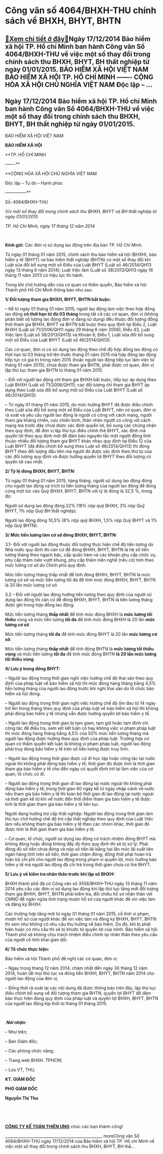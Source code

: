 Công văn số 4064/BHXH-THU chính sách về BHXH, BHYT, BHTN
============================================================

[:gift:Xem chi tiết ở đây:gift:](https://hddtvn.com/cong-van-so-4064-bhxh-thu-chinh-sach-ve-bhxh-bhyt-bhtn/)Ngày 17/12/2014 Bảo hiểm xã hội TP. Hồ chí Minh ban hành Công văn Số 4064/BHXH-THU về việc một số thay đổi trong chính sách thu BHXH, BHYT, BH thất nghiệp từ ngày 01/01/2015. BẢO HIỂM XÃ HỘI VIỆT NAM BẢO HIỂM XÃ HỘI TP. HỒ CHÍ MINH ——- CỘNG HÒA XÃ HỘI CHỦ NGHĨA VIỆT NAM Độc lập – …
---------------------------------------------------------------------------------------------------------------------------------------------------------------------------------------------------------------------------------------------------------------------------------------------------



Ngày 17/12/2014 Bảo hiểm xã hội TP. Hồ chí Minh ban hành Công văn Số 4064/BHXH-THU về việc một số thay đổi trong chính sách thu BHXH, BHYT, BH thất nghiệp từ ngày 01/01/2015.
-----------------------------------------------------------------------------------------------------------------------------------------------------------------------------------------






BẢO HIỂM XÃ HỘI VIỆT NAM  

**BẢO HIỂM XÃ HỘI**   

**TP. HỒ CHÍ MINH  

 ——-**

**CỘNG HÒA XÃ HỘI CHỦ NGHĨA VIỆT NAM  

 Độc lập – Tự do – Hạnh phúc  

 —————**



Số: 4064/BHXH-THU  

*V/v một số thay đổi trong chính sách thu BHXH, BHYT và BH thất nghiệp từ ngày 01/01/2015*

*TP. Hồ Chí Minh, ngày 17 tháng 12 năm 2014*



   

**Kính gửi:** Các đơn vị sử dụng lao động trên địa bàn TP. Hồ Chí Minh.


Từ ngày 01 tháng 01 năm 2015, chính sách thu bảo hiểm xã hội (BHXH), bảo hiểm y tế (BHYT) và bảo hiểm thất nghiệp (BHTN) có một số thay đổi khi Luật sửa đổi bổ sung một số Điều của Luật BHYT (Luật số 46/2014/QH13 ngày 13 tháng 6 năm 2014); Luật Việc làm (Luật số 38/2013/QH13 ngày 16 tháng 11 năm 2013 có hiệu lực thi hành.


Trong khi chờ hướng dẫn của cơ quan có thẩm quyền, Bảo hiểm xã hội Thành phố Hồ Chí Minh thông báo như sau:


**1/ Đối tượng tham gia BHXH, BHYT, BHTN bắt buộc:**


– Kể từ ngày 01 tháng 01 năm 2015, người lao động làm việc theo hợp đồng lao động **có thời hạn từ đủ 03 tháng** trong tất cả các cơ quan, đơn vị (không phân biệt số lượng lao động đơn vị đang sử dụng) đều thuộc đối tượng đồng thời tham gia BHXH, BHYT và BHTN bắt buộc theo quy định tại Điều 2, Luật BHXH (Luật số 71/2006/QH11 ngày 29 tháng 6 năm 2006); Điều 43, Luật Việc làm (Luật số 38/2013/QH13) và Khoản 6, Điều 1, Luật sửa đổi bổ sung một số Điều của Luật BHYT (Luật số 46/2014/QH13).


Các cơ quan, đơn vị có sử dụng lao động theo chế độ hợp đồng lao động có thời hạn từ 03 tháng trở lên trước tháng 01 năm 2015 mà hợp đồng lao động tiếp tục có giá trị trong năm 2015 (hoặc người lao động tiếp tục làm việc từ tháng 01 năm 2015), chưa được tham gia BHTN, phải được cơ quan, đơn vị lập thủ tục tham gia BHTN từ tháng 01 năm 2015.


– Đối với người lao động chỉ tham gia BHXH bắt buộc, tiếp tục áp dụng theo Luật BHXH (Luật số 71/2006/QH11); các đối tượng chỉ tham gia BHYT áp dụng theo Luật sửa đổi bổ sung một số Điều của Luật BHYT (Luật số 46/2014/QH13).


– Từ ngày 01 tháng 01 năm 2015, do mức hưởng BHYT đã được điều chỉnh theo Luật sửa đổi bổ sung một số Điều của Luật BHYT, nên cơ quan, đơn vị rà soát và yêu cầu người lao động là người có công với cách mạng, người tham gia kháng chiến, cựu chiến binh, thân nhân người có công với cách mạng mà trước đây chưa được xác định quyền lợi, bổ sung các chứng nhận theo quy định, để đơn vị lập thủ tục điều chỉnh thẻ BHYT, xác định mã quyền lợi theo quy định mới để đảm bảo nguyên tắc một người đồng thời thuộc nhiều đối tượng tham gia BHYT khác nhau quy định tại Điều 12 của Luật BHYT (đã điều chỉnh bổ sung theo Luật số 46/2014/QH13) thì đóng BHYT theo đối tượng đầu tiên mà người đó được xác định theo thứ tự của các đối tượng quy định và được hưởng quyền lợi BHYT theo đối tượng có quyền lợi cao nhất.


**2/ Tỷ lệ đóng BHXH, BHYT, BHTN:**


Từ ngày 01 tháng 01 năm 2015, hàng tháng, người sử dụng lao động đóng cho người lao động và trích từ tiền lương tháng của người lao động để đóng cùng một lúc vào Quỹ BHXH, BHYT, BHTN với tỷ lệ đóng là 32,5 %, trong đó:  

Người sử dụng lao động đóng 22% (18% nộp quỹ BHXH, 3% nộp Quỹ BHYT, 1% nộp Quỹ BH thất nghiệp).  

Người lao động đóng 10,5% (8% nộp quỹ BHXH, 1,5% nộp Quỹ BHYT và 1% nộp Quỹ BHTN).


**3/ Mức tiền lương làm cơ sở đóng BHXH, BHYT, BHTN:**


3.1- Đối với người lao động thuộc đối tượng thực hiện chế độ tiền lương do Nhà nước quy định thì căn cứ để đóng BHXH, BHYT, BHTN là hệ số tiền lương tháng theo ngạch bậc, cấp quân hàm và các khoản phụ cấp chức vụ, phụ cấp thâm niên vượt khung, phụ cấp thâm niên nghề (nếu có) tính theo mức lương cơ sở do Chính phủ quy định.


Mức tiền lương tháng thấp nhất để tính đóng BHXH, BHYT, BHTN là mức lương cơ sở và mức tiền lương tối đa để tính mức đóng BHXH, BHYT, BHTN là 20 lần mức lương cơ sở.


3.2 – Đối với người lao động hưởng tiền lương theo quy định của người sử dụng lao động thì căn cứ để đóng BHXH, BHYT, BHTN là tiền lương tháng được ghi trong hợp đồng lao động.


Mức tiền lương tháng **thấp nhất** để tính mức đóng BHXH là **mức lương tối thiểu** vùng và mức tiền lương **tối đa** để tính mức đóng BHXH là 20 lần **mức lương cơ sở**.


Mức tiền lương tháng **tối đa** để tính mức đóng BHYT là 20 lần **mức lương cơ sở**.


Mức tiền lương tháng **thấp nhất** để tính đóng BHTN là **mức lương tối thiểu vùng** và mức tiền lương **tối đa** để tính mức đóng BHTN **là 20 lần mức lương tối thiểu vùng**.


**4/ Lưu ý trong đóng BHYT:**


– Người lao động trong thời gian nghỉ việc hưởng chế độ thai sản theo quy định của pháp luật về bảo hiểm xã hội thì mức đóng hàng tháng bằng 4,5% tiền lương tháng của người lao động trước khi nghỉ thai sản do tổ chức bảo hiểm xã hội đóng.


– Người lao động trong thời gian nghỉ việc hưởng chế độ ốm đau từ 14 ngày trở lên trong tháng theo quy định của pháp luật về bảo hiểm xã hội thì không phải đóng bảo hiểm y tế nhưng vẫn được hưởng quyền lợi bảo hiểm y tế.


– Người lao động trong thời gian bị tạm giam, tạm giữ hoặc tạm đình chỉ công tác để điều tra, xem xét kết luận có hay không việc vi phạm pháp luật thì mức đóng hàng tháng bằng 4,5% của 50% mức tiền lương tháng mà người lao động được hưởng theo quy định của pháp luật. Trường hợp cơ quan có thẩm quyền kết luận là không vi phạm pháp luật, người lao động phải truy đóng bảo hiểm y tế trên số tiền lương được truy lĩnh.


– Người lao động trong thời gian được cử đi học tập hoặc công tác tại nước ngoài thì không phải đóng bảo hiểm y tế; thời gian đó được tính là thời gian tham gia bảo hiểm y tế cho đến ngày có quyết định trở lại làm việc của cơ quan, tổ chức cử đi.


– Người lao động trong thời gian đi lao động tại nước ngoài thì không phải đóng bảo hiểm y tế; trong thời gian 60 ngày kể từ ngày nhập cảnh về nước nếu tham gia bảo hiểm y tế thì toàn bộ thời gian đi lao động tại nước ngoài và thời gian kể từ khi về nước đến thời điểm tham gia bảo hiểm y tế được tính là thời gian tham gia bảo hiểm y tế liên tục.


Người đang hưởng trợ cấp thất nghiệp: Người lao động trong thời gian làm thủ tục chờ hưởng chế độ trợ cấp thất nghiệp theo quy định của Luật Việc làm nếu không tham gia bảo hiểm y tế theo các nhóm khác, thời gian đó được tính là thời gian tham gia bảo hiểm y tế.


– Cơ quan, tổ chức, người sử dụng lao động có trách nhiệm đóng BHYT mà không đóng hoặc đóng không đầy đủ theo quy định thì sẽ bị xử lý: Phải đóng đủ số tiền chưa đóng và nộp số tiền lãi bằng hai lần mức lãi suất liên ngân hàng tính trên số tiền, thời gian chậm đóng; đồng thời phải hoàn trả toàn bộ chi phí cho người lao động trong phạm vi quyền lợi, mức hưởng bảo hiểm y tế mà người lao động đã chi trả trong thời gian chưa có thẻ BHYT.


**5/ Lưu ý về kiểm tra nhân thân trước khi lập sổ BHXH:**


BHXH thành phố đã có Công văn số 3558/BHXH-THU ngày 13 tháng 11 năm 2014 yêu cầu các đơn vị sử dụng lao động khi lập thủ tục tăng mới đối tượng tham gia BHXH, BHYT, BHTN phải kiểm tra, đối chiếu hồ sơ nhân thân với CMND để ngăn ngừa tình trạng mượn hồ sơ của người khác để xin việc làm và đăng ký BHXH.


Các trường hợp tăng mới từ ngày 01 tháng 01 năm 2015, cố tình vi phạm, mượn hồ sơ của người khác để xin việc làm và đăng ký BHXH, BHYT, BHTN thì xem như không có nhu cầu thụ hưởng về bảo hiểm. Do đó, khi bị phát hiện hoặc có nhu cầu thì sẽ bị khước từ quyền lợi của mình. Bảo hiểm xã hội Thành phố sẽ không chịu trách nhiệm điều chỉnh lại nhân thân theo yêu cầu của người cố tình khai gian dối.


**6/ Tổ chức thực hiện:**


Bảo hiểm xã hội Thành phố đề nghị các cơ quan, đơn vị:  

– Ngay trong tháng 12 năm 2014, chậm nhất đến ngày 30 tháng 12 năm 2014, hoàn tất mọi thủ tục và đóng tiền BHXH, BHYT, BHTN năm 2014 cho người lao động của đơn vị.


– Đồng thời rà soát lại các nội dung đã được thông báo trên đây, lập thủ tục điều chỉnh bổ sung về đối tượng tham gia BHTN, quyền lợi BHYT để đảm bảo thực hiện đúng quy định của pháp luật và quyền lợi BHXH, BHYT, BHTN của người lao động kịp thời từ tháng 01 tháng 2015.  

 






 ***Nơi nhận:***  

 – Như trên;  

 – Ban Giám đốc;  

 – Các phòng chức năng;  

 – Trang web BHXH. TPHCM;  

 – Lưu VT, THU.


**KT. GIÁM ĐỐC**

**PHÓ GIÁM ĐỐC**

**Nguyễn Thị Thu**






  
  




  

[**CÔNG TY KẾ TOÁN THIÊN ƯNG**](http://hddtvn.com/ "công ty HDDTVN") chúc các bạn thành công!  

 \_\_\_\_\_\_\_\_\_\_\_\_\_\_\_\_\_\_\_\_\_\_\_\_\_\_\_\_\_\_\_\_\_\_\_\_\_\_\_\_\_\_\_\_\_\_\_\_\_\_
moreCông văn Số 4064/BHXH-THU ngày 17/12/2014 của Bảo hiểm xã hội TP. Hồ chí Minh về việc một số thay đổi trong chính sách thu BHXH, BHYT, BH thấ…

